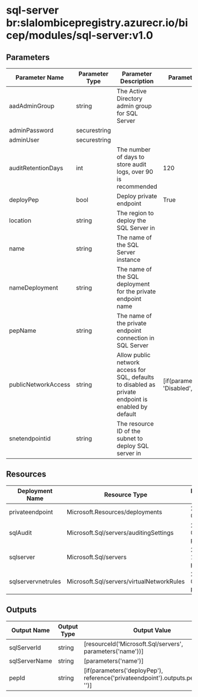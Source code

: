 # sql-server br:slalombicepregistry.azurecr.io/bicep/modules/sql-server:v1.0

## Parameters

| Parameter Name      | Parameter Type | Parameter Description                                                                               | Parameter DefaultValue                               | Parameter AllowedValues |
| ------------------- | -------------- | --------------------------------------------------------------------------------------------------- | ---------------------------------------------------- | ----------------------- |
| aadAdminGroup       | string         | The Active Directory admin group for SQL Server                                                     |                                                      |                         |
| adminPassword       | securestring   |                                                                                                     |                                                      |                         |
| adminUser           | securestring   |                                                                                                     |                                                      |                         |
| auditRetentionDays  | int            | The number of days to store audit logs, over 90 is recommended                                      | 120                                                  |                         |
| deployPep           | bool           | Deploy private endpoint                                                                             | True                                                 |                         |
| location            | string         | The region to deploy the SQL Server in                                                              |                                                      |                         |
| name                | string         | The name of the SQL Server instance                                                                 |                                                      |                         |
| nameDeployment      | string         | The name of the SQL deployment for the private endpoint name                                        |                                                      |                         |
| pepName             | string         | The name of the private endpoint connection in SQL Server                                           |                                                      |                         |
| publicNetworkAccess | string         | Allow public network access for SQL, defaults to disabled as private endpoint is enabled by default | [if(parameters('deployPep'), 'Disabled', 'Enabled')] |                         |
| snetendpointid      | string         | The resource ID of the subnet to deploy SQL server in                                               |                                                      |                         |

## Resources

| Deployment Name    | Resource Type                             | Resource Version   | Existing | Resource Comment |
| ------------------ | ----------------------------------------- | ------------------ | -------- | ---------------- |
| privateendpoint    | Microsoft.Resources/deployments           | 2022-09-01         | False    |                  |
| sqlAudit           | Microsoft.Sql/servers/auditingSettings    | 2022-05-01-preview | False    |                  |
| sqlserver          | Microsoft.Sql/servers                     | 2020-11-01-preview | False    |                  |
| sqlservervnetrules | Microsoft.Sql/servers/virtualNetworkRules | 2022-08-01-preview | False    |                  |

## Outputs

| Output Name   | Output Type | Output Value                                                                        |
| ------------- | ----------- | ----------------------------------------------------------------------------------- |
| sqlServerId   | string      | [resourceId('Microsoft.Sql/servers', parameters('name'))]                           |
| sqlServerName | string      | [parameters('name')]                                                                |
| pepId         | string      | [if(parameters('deployPep'), reference('privateendpoint').outputs.pepid.value, '')] |

